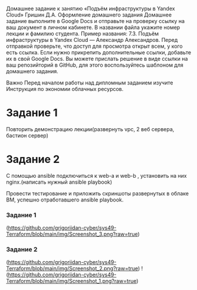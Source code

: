 Домашнее задание к занятию «Подъём инфраструктуры в Yandex Cloud» Гришин Д.А.
Оформление домашнего задания
Домашнее задание выполните в Google Docs и отправьте на проверку ссылку на ваш документ в личном кабинете.
В названии файла укажите номер лекции и фамилию студента. Пример названия: 7.3. Подъём инфраструктуры в Yandex Cloud — Александр Александров.
Перед отправкой проверьте, что доступ для просмотра открыт всем, у кого есть ссылка. Если нужно прикрепить дополнительные ссылки, добавьте их в свой Google Docs.
Вы можете прислать решение в виде ссылки на ваш репозийторий в GitHub, для этого воспользуйтесь шаблоном для домашнего задания.

Важно
Перед началом работы над дипломным заданием изучите Инструкция по экономии облачных ресурсов.

# Задание 1
Повторить демонстрацию лекции(развернуть vpc, 2 веб сервера, бастион сервер)

# Задание 2
С помощью ansible подключиться к web-a и web-b , установить на них nginx.(написать нужный ansible playbook)

Провести тестирование и приложить скриншоты развернутых в облаке ВМ, успешно отработавшего ansible playbook.

### Задание 1
(https://github.com/grigoriidan-cyber/sys49-Terraform/blob/main/img/Screenshot_3.png?raw=true)

### Задание 2
(https://github.com/grigoriidan-cyber/sys49-Terraform/blob/main/img/Screenshot_2.png?raw=true)
!(https://github.com/grigoriidan-cyber/sys49-Terraform/blob/main/img/Screenshot_1.png?raw=true)
